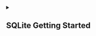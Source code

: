 <details>
  <summary>
    <h2>SQLite Getting Started</h2>
  </summary>


  <details>
  <summary>
    <h3>Section 1: Simple Query</h3>
  </summary>

  
</details>

  
</details>
